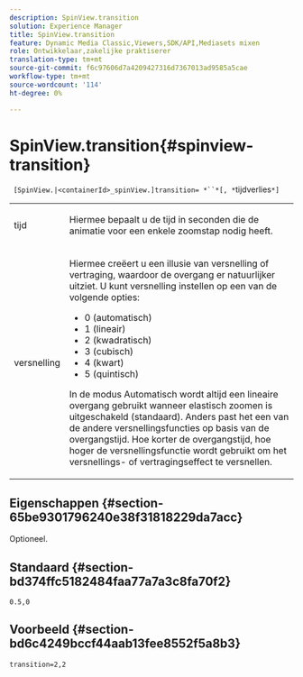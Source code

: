 ```yaml
---
description: SpinView.transition
solution: Experience Manager
title: SpinView.transition
feature: Dynamic Media Classic,Viewers,SDK/API,Mediasets mixen
role: Ontwikkelaar,zakelijke praktiserer
translation-type: tm+mt
source-git-commit: f6c97606d7a4209427316d7367013ad9585a5cae
workflow-type: tm+mt
source-wordcount: '114'
ht-degree: 0%

---
```



# SpinView.transition{#spinview-transition}

` [SpinView.|<containerId>_spinView.]transition= *``*[, *`tijdverlies`*]`

<table id="table_5B8094216AE94DC59671E06DB941A366"> 
 <tbody> 
  <tr> 
   <td colname="col1"> <p> <span class="codeph"><span class="varname"> tijd</span></span> </p> </td> 
   <td colname="col2"> <p> Hiermee bepaalt u de tijd in seconden die de animatie voor een enkele zoomstap nodig heeft. </p> </td> 
  </tr> 
  <tr> 
   <td colname="col1"> <p> <span class="codeph"><span class="varname"> versnelling</span></span> </p> </td> 
   <td colname="col2"> <p> Hiermee creëert u een illusie van versnelling of vertraging, waardoor de overgang er natuurlijker uitziet. U kunt versnelling instellen op een van de volgende opties: </p> <p> 
     <ul id="ul_7B9694978D96449AB986AED1CF7F649D"> 
      <li id="li_904CEC8AD5834139A5585EE70ACE9C80">0 (automatisch) </li> 
      <li id="li_471D4CD39C10415497B1714B0AD961B9"> 1 (lineair) </li> 
      <li id="li_7A0F9F1186604E75BAA19626A844236A"> 2 (kwadratisch) </li> 
      <li id="li_B8D4C40D795642AB835925582B707158"> 3 (cubisch) </li> 
      <li id="li_2B9F7324BB89455C89C1CAE1BD5BBB65"> 4 (kwart) </li> 
      <li id="li_B94A553B6E844247BE88ECA0A8CEB811"> 5 (quintisch) </li> 
     </ul> </p> <p>In de modus Automatisch wordt altijd een lineaire overgang gebruikt wanneer elastisch zoomen is uitgeschakeld (standaard). Anders past het een van de andere versnellingsfuncties op basis van de overgangstijd. Hoe korter de overgangstijd, hoe hoger de versnellingsfunctie wordt gebruikt om het versnellings- of vertragingseffect te versnellen. </p> </td> 
  </tr> 
 </tbody> 
</table>

## Eigenschappen {#section-65be9301796240e38f31818229da7acc}

Optioneel.

## Standaard {#section-bd374ffc5182484faa77a7a3c8fa70f2}

`0.5,0`

## Voorbeeld {#section-bd6c4249bccf44aab13fee8552f5a8b3}

`transition=2,2`
